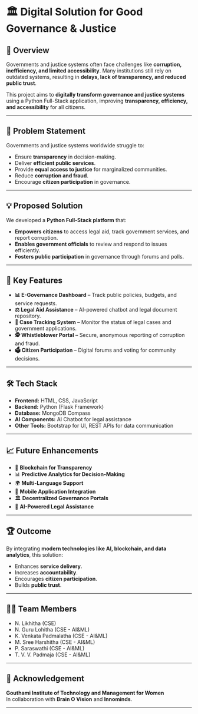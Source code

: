 # 🏛️ Digital Solution for Good Governance & Justice

## 📌 Overview
Governments and justice systems often face challenges like **corruption, inefficiency, and limited accessibility**. Many institutions still rely on outdated systems, resulting in **delays, lack of transparency, and reduced public trust**.  

This project aims to **digitally transform governance and justice systems** using a Python Full-Stack application, improving **transparency, efficiency, and accessibility** for all citizens.

---

## 🚀 Problem Statement
Governments and justice systems worldwide struggle to:
- Ensure **transparency** in decision-making.
- Deliver **efficient public services**.
- Provide **equal access to justice** for marginalized communities.
- Reduce **corruption and fraud**.
- Encourage **citizen participation** in governance.

---

## 💡 Proposed Solution
We developed a **Python Full-Stack platform** that:
- **Empowers citizens** to access legal aid, track government services, and report corruption.
- **Enables government officials** to review and respond to issues efficiently.
- **Fosters public participation** in governance through forums and polls.

---

## 🎯 Key Features
- **📊 E-Governance Dashboard** – Track public policies, budgets, and service requests.
- **⚖️ Legal Aid Assistance** – AI-powered chatbot and legal document repository.
- **📂 Case Tracking System** – Monitor the status of legal cases and government applications.
- **🕵️ Whistleblower Portal** – Secure, anonymous reporting of corruption and fraud.
- **🗳 Citizen Participation** – Digital forums and voting for community decisions.

---

## 🛠️ Tech Stack
- **Frontend:** HTML, CSS, JavaScript
- **Backend:** Python (Flask Framework)
- **Database:** MongoDB Compass
- **AI Components:** AI Chatbot for legal assistance
- **Other Tools:** Bootstrap for UI, REST APIs for data communication

---

## 📈 Future Enhancements
- 🔗 **Blockchain for Transparency**
- 📊 **Predictive Analytics for Decision-Making**
- 🌍 **Multi-Language Support**
- 📱 **Mobile Application Integration**
- 🏛 **Decentralized Governance Portals**
- 🤖 **AI-Powered Legal Assistance**

---

## 🏆 Outcome
By integrating **modern technologies like AI, blockchain, and data analytics**, this solution:
- Enhances **service delivery**.
- Increases **accountability**.
- Encourages **citizen participation**.
- Builds **public trust**.

---

## 👩‍💻 Team Members
- N. Likhitha (CSE)
- N. Guru Lohitha (CSE - AI&ML)
- K. Venkata Padmalatha (CSE - AI&ML)
- M. Sree Harshitha (CSE - AI&ML)
- P. Saraswathi (CSE - AI&ML)
- T. V. V. Padmaja (CSE - AI&ML)

---

## 🏫 Acknowledgement
**Gouthami Institute of Technology and Management for Women**  
In collaboration with **Brain O Vision** and **Innominds**.

---

